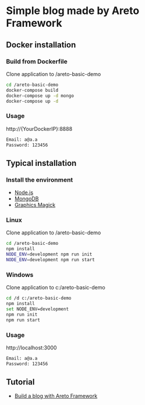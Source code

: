 # Simple blog made by Areto Framework

## Docker installation

### Build from Dockerfile
Clone application to /areto-basic-demo
```sh
cd /areto-basic-demo
docker-compose build
docker-compose up -d mongo
docker-compose up -d
```

### Usage
http://{YourDockerIP}:8888
```sh
Email: a@a.a
Password: 123456
```

## Typical installation

### Install the environment
- [Node.js](https://nodejs.org)
- [MongoDB](https://www.mongodb.com)
- [Graphics Magick](http://www.graphicsmagick.org)

### Linux
Clone application to /areto-basic-demo
```sh
cd /areto-basic-demo
npm install
NODE_ENV=development npm run init
NODE_ENV=development npm run start
```

### Windows
Clone application to c:/areto-basic-demo
```sh
cd /d c:/areto-basic-demo
npm install
set NODE_ENV=development
npm run init
npm run start
```

### Usage
http://localhost:3000
```sh
Email: a@a.a
Password: 123456
```   

## Tutorial
- [Build a blog with Areto Framework](http://nervebit.com/areto/blog/)